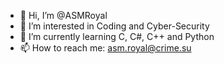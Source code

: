 - 👋 Hi, I’m @ASMRoyal
- 👀 I’m interested in Coding and Cyber-Security
- 🌱 I’m currently learning C, C#, C++ and Python
- 📫 How to reach me: asm.royal@crime.su

<!---
ASMRoyal/ASMRoyal is a ✨ special ✨ repository because its `README.md` (this file) appears on your GitHub profile.
You can click the Preview link to take a look at your changes.
--->
